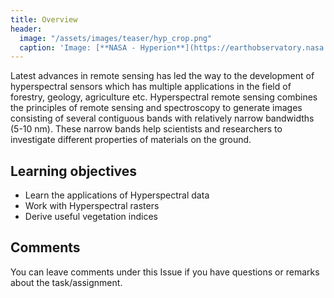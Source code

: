 ```yaml
---
title: Overview
header:
  image: "/assets/images/teaser/hyp_crop.png"
  caption: 'Image: [**NASA - Hyperion**](https://earthobservatory.nasa.gov/features/EO1Tenth/page3.php){:target="_blank"}'
---
```


Latest advances in remote sensing has led the way to the development of hyperspectral sensors which has multiple applications in the field of forestry, geology, agriculture etc.
Hyperspectral remote sensing combines the principles of remote sensing and spectroscopy to generate images consisting of several contiguous bands with relatively narrow bandwidths (5-10 nm).
These narrow bands help scientists and researchers to investigate different properties of materials on the ground.
 

<!--more-->


## Learning objectives

* Learn the applications of Hyperspectral data 
* Work with Hyperspectral rasters
* Derive useful vegetation indices

## Comments

You can leave comments under this Issue if you have questions or remarks about the task/assignment. 

<script src="https://utteranc.es/client.js"
        repo="GeoMOER/moer-mpg-upscaling"
        issue-term="moer-mpg-upscaling-unit05-Hyperspectral"
        theme="github-light"
        crossorigin="anonymous"
        async>
</script>